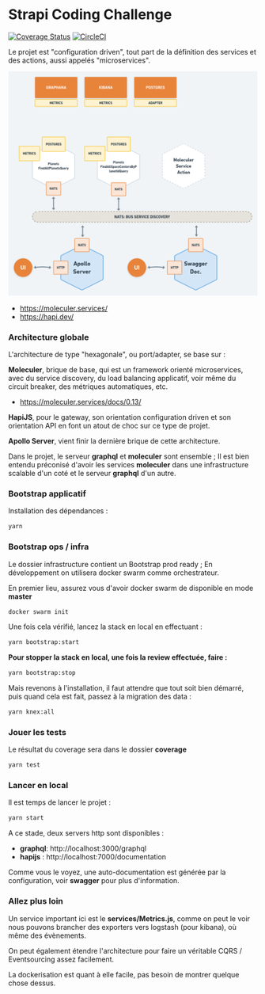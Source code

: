 # Strapi Coding Challenge

[![Coverage Status](https://coveralls.io/repos/github/gperreymond/strapi-coding-challenge/badge.svg?branch=master)](https://coveralls.io/github/gperreymond/strapi-coding-challenge?branch=master)  [![CircleCI](https://circleci.com/gh/gperreymond/strapi-coding-challenge.svg?style=shield)](https://circleci.com/gh/gperreymond/strapi-coding-challenge)

Le projet est "configuration driven", tout part de la définition des services et des actions, aussi appelés "microservices".

![moleculer services](moleculer.png?raw=true)

- https://moleculer.services/
- https://hapi.dev/

### Architecture globale

L'architecture de type "hexagonale", ou port/adapter, se base sur :

__Moleculer__, brique de base, qui est un framework orienté microservices, avec du service discovery, du load balancing applicatif, voir même du circuit breaker, des métriques automatiques, etc.

- https://moleculer.services/docs/0.13/

__HapiJS__, pour le gateway, son orientation configuration driven et son orientation API en font un atout de choc sur ce type de projet.

__Apollo Server__, vient finir la dernière brique de cette architecture.

Dans le projet, le serveur __graphql__ et __moleculer__ sont ensemble ; Il est bien entendu préconisé d'avoir les services __moleculer__ dans une infrastructure scalable d'un coté et le serveur __graphql__ d'un autre.

### Bootstrap applicatif

Installation des dépendances :

```sh
yarn
```

### Bootstrap ops / infra

Le dossier infrastructure contient un Bootstrap prod ready ; En développement on utilisera docker swarm comme orchestrateur.

En premier lieu, assurez vous d'avoir docker swarm de disponible en mode __master__

```sh
docker swarm init
```

Une fois cela vérifié, lancez la stack en local en effectuant :

```sh
yarn bootstrap:start
```

__Pour stopper la stack en local, une fois la review effectuée, faire :__

```sh
yarn bootstrap:stop
```

Mais revenons à l'installation, il faut attendre que tout soit bien démarré, puis quand cela est fait, passez à la migration des data :

```sh
yarn knex:all
```

### Jouer les tests

Le résultat du coverage sera dans le dossier __coverage__

```sh
yarn test
```

### Lancer en local

Il est temps de lancer le projet :

```sh
yarn start
```

A ce stade, deux servers http sont disponibles :

- __graphql__: http://localhost:3000/graphql
- __hapijs__ : http://localhost:7000/documentation

Comme vous le voyez, une auto-documentation est générée par la configuration, voir __swagger__ pour plus d'information.

### Allez plus loin

Un service important ici est le __services/Metrics.js__, comme on peut le voir nous pouvons brancher des exporters vers logstash (pour kibana), où même des évènements.

On peut également étendre l'architecture pour faire un véritable CQRS / Eventsourcing assez facilement.

La dockerisation est quant à elle facile, pas besoin de montrer quelque chose dessus.
